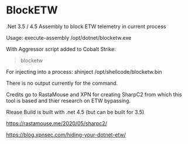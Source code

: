# BlockETW
.Net 3.5 / 4.5  Assembly to block ETW telemetry in current process

Usage: execute-assembly /opt/dotnet/blocketw.exe 

With Aggressor script added to Cobalt Strike:
> blocketw

For injecting into a process:   shinject <pid> /opt/shellcode/blocketw.bin

There is no output currently for the command. 

Credits go to RastaMouse and XPN for creating SharpC2 from which this tool is based
and thier research on ETW bypassing.

Rlease Build is built with .net 4.5 (but can be built for 3.5)

https://rastamouse.me/2020/05/sharpc2/

https://blog.xpnsec.com/hiding-your-dotnet-etw/

